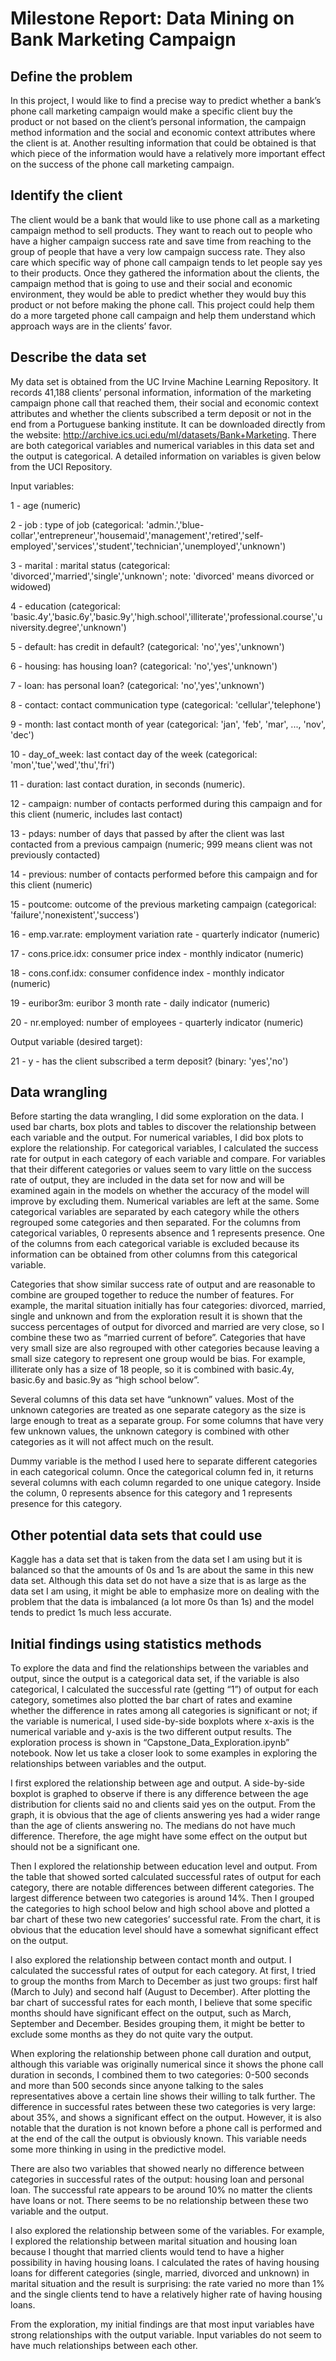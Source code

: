 # Milestone Report: Data Mining on Bank Marketing Campaign
## Define the problem
In this project, I would like to find a precise way to predict whether a bank’s phone call marketing campaign would make a specific client buy the product or not based on the client’s personal information, the campaign method information and the social and economic context attributes where the client is at. Another resulting information that could be obtained is that which piece of the information would have a relatively more important effect on the success of the phone call marketing campaign. 

## Identify the client
The client would be a bank that would like to use phone call as a marketing campaign method to sell products. They want to reach out to people who have a higher campaign success rate and save time from reaching to the group of people that have a very low campaign success rate. They also care which specific way of phone call campaign tends to let people say yes to their products. Once they gathered the information about the clients, the campaign method that is going to use and their social and economic environment, they would be able to predict whether they would buy this product or not before making the phone call. This project could help them do a more targeted phone call campaign and help them understand which approach ways are in the clients’ favor. 

## Describe the data set
My data set is obtained from the UC Irvine Machine Learning Repository. It records 41,188 clients’ personal information, information of the marketing campaign phone call that reached them, their social and economic context attributes and whether the clients subscribed a term deposit or not in the end from a Portuguese banking institute. It can be downloaded directly from the website: http://archive.ics.uci.edu/ml/datasets/Bank+Marketing. There are both categorical variables and numerical variables in this data set and the output is categorical. A detailed information on variables is given below from the UCI Repository.
 
Input variables: 

1 - age (numeric)

2 - job : type of job (categorical: 'admin.','blue-collar','entrepreneur','housemaid','management','retired','self-employed','services','student','technician','unemployed','unknown')

3 - marital : marital status (categorical: 'divorced','married','single','unknown'; note: 'divorced' means divorced or widowed)

4 - education (categorical: 'basic.4y','basic.6y','basic.9y','high.school','illiterate','professional.course','university.degree','unknown')

5 - default: has credit in default? (categorical: 'no','yes','unknown')

6 - housing: has housing loan? (categorical: 'no','yes','unknown')

7 - loan: has personal loan? (categorical: 'no','yes','unknown')

8 - contact: contact communication type (categorical: 'cellular','telephone') 

9 - month: last contact month of year (categorical: 'jan', 'feb', 'mar', ..., 'nov', 'dec')

10 - day_of_week: last contact day of the week (categorical: 'mon','tue','wed','thu','fri')

11 - duration: last contact duration, in seconds (numeric). 

12 - campaign: number of contacts performed during this campaign and for this client (numeric, includes last contact)

13 - pdays: number of days that passed by after the client was last contacted from a previous campaign (numeric; 999 means client was not previously contacted)

14 - previous: number of contacts performed before this campaign and for this client (numeric)

15 - poutcome: outcome of the previous marketing campaign (categorical: 'failure','nonexistent','success')

16 - emp.var.rate: employment variation rate - quarterly indicator (numeric)

17 - cons.price.idx: consumer price index - monthly indicator (numeric) 

18 - cons.conf.idx: consumer confidence index - monthly indicator (numeric) 

19 - euribor3m: euribor 3 month rate - daily indicator (numeric)

20 - nr.employed: number of employees - quarterly indicator (numeric)

Output variable (desired target):

21 - y - has the client subscribed a term deposit? (binary: 'yes','no')

## Data wrangling
Before starting the data wrangling, I did some exploration on the data. I used bar charts, box plots and tables to discover the relationship between each variable and the output. For numerical variables, I did box plots to explore the relationship. For categorical variables, I calculated the success rate for output in each category of each variable and compare. For variables that their different categories or values seem to vary little on the success rate of output, they are included in the data set for now and will be examined again in the models on whether the accuracy of the model will improve by excluding them. Numerical variables are left at the same. Some categorical variables are separated by each category while the others regrouped some categories and then separated. For the columns from categorical variables, 0 represents absence and 1 represents presence. One of the columns from each categorical variable is excluded because its information can be obtained from other columns from this categorical variable. 

Categories that show similar success rate of output and are reasonable to combine are grouped together to reduce the number of features. For example, the marital situation initially has four categories: divorced, married, single and unknown and from the exploration result it is shown that the success percentages of output for divorced and married are very close, so I combine these two as “married current of before”. 
Categories that have very small size are also regrouped with other categories because leaving a small size category to represent one group would be bias. For example, illiterate only has a size of 18 people, so it is combined with basic.4y, basic.6y and basic.9y as “high school below”. 

Several columns of this data set have “unknown” values. Most of the unknown categories are treated as one separate category as the size is large enough to treat as a separate group. For some columns that have very few unknown values, the unknown category is combined with other categories as it will not affect much on the result. 

Dummy variable is the method I used here to separate different categories in each categorical column. Once the categorical column fed in, it returns several columns with each column regarded to one unique category. Inside the column, 0 represents absence for this category and 1 represents presence for this category. 

## Other potential data sets that could use
Kaggle has a data set that is taken from the data set I am using but it is balanced so that the amounts of 0s and 1s are about the same in this new data set. Although this data set do not have a size that is as large as the data set I am using, it might be able to emphasize more on dealing with the problem that the data is imbalanced (a lot more 0s than 1s) and the model tends to predict 1s much less accurate. 

## Initial findings using statistics methods
To explore the data and find the relationships between the variables and output, since the output is a categorical data set, if the variable is also categorical, I calculated the successful rate (getting “1”) of output for each category, sometimes also plotted the bar chart of rates and examine whether the difference in rates among all categories is significant or not; if the variable is numerical, I used side-by-side boxplots where x-axis is the numerical variable and y-axis is the two different output results. The exploration process is shown in “Capstone_Data_Exploration.ipynb” notebook. Now let us take a closer look to some examples in exploring the relationships between variables and the output. 

I first explored the relationship between age and output. A side-by-side boxplot is graphed to observe if there is any difference between the age distribution for clients said no and clients said yes on the output. From the graph, it is obvious that the age of clients answering yes had a wider range than the age of clients answering no. The medians do not have much difference. Therefore, the age might have some effect on the output but should not be a significant one.

Then I explored the relationship between education level and output. From the table that showed sorted calculated successful rates of output for each category, there are notable differences between different categories. The largest difference between two categories is around 14%. Then I grouped the categories to high school below and high school above and plotted a bar chart of these two new categories’ successful rate. From the chart, it is obvious that the education level should have a somewhat significant effect on the output. 

I also explored the relationship between contact month and output. I calculated the successful rates of output for each category. At first, I tried to group the months from March to December as just two groups: first half (March to July) and second half (August to December). After plotting the bar chart of successful rates for each month, I believe that some specific months should have significant effect on the output, such as March, September and December. Besides grouping them, it might be better to exclude some months as they do not quite vary the output. 

When exploring the relationship between phone call duration and output, although this variable was originally numerical since it shows the phone call duration in seconds, I combined them to two categories: 0-500 seconds and more than 500 seconds since anyone talking to the sales representatives above a certain line shows their willing to talk further. The difference in successful rates between these two categories is very large: about 35%, and shows a significant effect on the output. However, it is also notable that the duration is not known before a phone call is performed and at the end of the call the output is obviously known. This variable needs some more thinking in using in the predictive model.

There are also two variables that showed nearly no difference between categories in successful rates of the output: housing loan and personal loan. The successful rate appears to be around 10% no matter the clients have loans or not. There seems to be no relationship between these two variable and the output.  
 
I also explored the relationship between some of the variables. 
For example, I explored the relationship between marital situation and housing loan because I thought that married clients would tend to have a higher possibility in having housing loans. I calculated the rates of having housing loans for different categories (single, married, divorced and unknown) in marital situation and the result is surprising: the rate varied no more than 1% and the single clients tend to have a relatively higher rate of having housing loans. 

From the exploration, my initial findings are that most input variables have strong relationships with the output variable. Input variables do not seem to have much relationships between each other.
